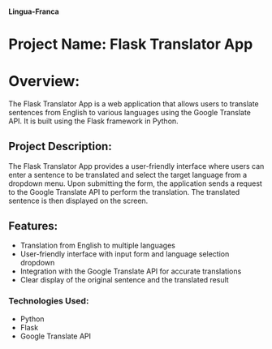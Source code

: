 #### Lingua-Franca

# Project Name: Flask Translator App

# Overview:
The Flask Translator App is a web application that allows users to translate sentences from English to various languages using the Google Translate API. It is built using the Flask framework in Python.

## Project Description:
The Flask Translator App provides a user-friendly interface where users can enter a sentence to be translated and select the target language from a dropdown menu. Upon submitting the form, the application sends a request to the Google Translate API to perform the translation. The translated sentence is then displayed on the screen.

## Features:
- Translation from English to multiple languages
- User-friendly interface with input form and language selection dropdown
- Integration with the Google Translate API for accurate translations
- Clear display of the original sentence and the translated result

### Technologies Used:
- Python
- Flask
- Google Translate API
